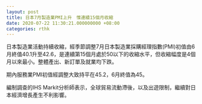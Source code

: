 ```yaml
---
layout: post
title: 日本7月製造業PMI上升　惟連續15個月收縮
date: 2020-07-22 11:30:21.000000000 +08:00
categories: rthk
---
```


日本製造業活動持續收縮，經季節調整7月日本製造業採購經理指數(PMI)初值由6月終值40.1升至42.6，是連續第15個月處於50以下的收縮水平，但收縮幅度是4個月以來最小。整體產出、新訂單及就業均下跌。

期內服務業PMI初值經調整大致持平在45.2，6月終值為45。

編制調查的IHS Markit分析師表示，全球貿易流動滯後，以及出遊限制，繼續對日本經濟增長產生不利影響。
